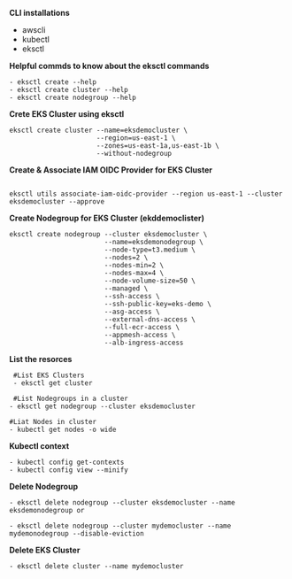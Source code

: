 
**CLI installations**

- awscli
- kubectl
- eksctl


**Helpful commds to know about the eksctl commands**

```console
- eksctl create --help
- eksctl create cluster --help
- eksctl create nodegroup --help
```

**Crete EKS Cluster using eksctl**

```console
eksctl create cluster --name=eksdemocluster \
                      --region=us-east-1 \
                      --zones=us-east-1a,us-east-1b \
                      --without-nodegroup
```


**Create & Associate IAM OIDC Provider for EKS Cluster**
```console

eksctl utils associate-iam-oidc-provider --region us-east-1 --cluster eksdemocluster --approve
```

**Create Nodegroup for EKS Cluster (ekddemoclister)**

```console
eksctl create nodegroup --cluster eksdemocluster \
                        --name=eksdemonodegroup \
                        --node-type=t3.medium \
                        --nodes=2 \
                        --nodes-min=2 \
                        --nodes-max=4 \
                        --node-volume-size=50 \
                        --managed \
                        --ssh-access \
                        --ssh-public-key=eks-demo \
                        --asg-access \
                        --external-dns-access \
                        --full-ecr-access \
                        --appmesh-access \
                        --alb-ingress-access
```

  **List the resorces**

```console
 #List EKS Clusters
 - eksctl get cluster

 #List Nodegroups in a cluster
- eksctl get nodegroup --cluster eksdemocluster

#Liat Nodes in cluster
- kubectl get nodes -o wide
```

**Kubectl context**

```console
- kubectl config get-contexts
- kubectl config view --minify
```

**Delete Nodegroup**

```console
- eksctl delete nodegroup --cluster eksdemocluster --name eksdemonodegroup or

- eksctl delete nodegroup --cluster mydemocluster --name mydemonodegroup --disable-eviction
```


**Delete EKS Cluster**

```console
- eksctl delete cluster --name mydemocluster
```
                    



